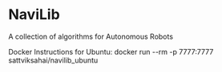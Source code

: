 # NaviLib
A collection of algorithms for Autonomous Robots

Docker Instructions
for Ubuntu: docker run --rm -p 7777:7777 sattviksahai/navilib_ubuntu

